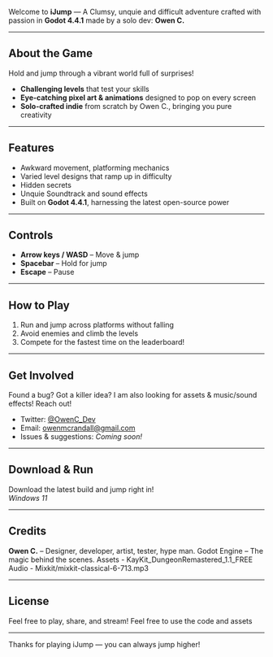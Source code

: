 
Welcome to **iJump** — A Clumsy, unquie and difficult adventure crafted with passion in **Godot 4.4.1** made by a solo dev: **Owen C.**

---

## About the Game

Hold and jump through a vibrant world full of surprises!
 
- **Challenging levels** that test your skills
- **Eye-catching pixel art & animations** designed to pop on every screen  
- **Solo-crafted indie** from scratch by Owen C., bringing you pure creativity

---

## Features

- Awkward movement, platforming mechanics  
- Varied level designs that ramp up in difficulty  
- Hidden secrets
- Unquie Soundtrack and sound effects 
- Built on **Godot 4.4.1**, harnessing the latest open-source power  

---

## Controls

- **Arrow keys / WASD** – Move & jump  
- **Spacebar** – Hold for jump
- **Escape** – Pause

---

## How to Play

1. Run and jump across platforms without falling  
2. Avoid enemies and climb the levels
4. Compete for the fastest time on the leaderboard!  

---

## Get Involved

Found a bug? Got a killer idea? I am also looking for assets & music/sound effects! Reach out!

- Twitter: [@OwenC_Dev](https://twitter.com/owenomc_)
- Email: owenmcrandall@gmail.com
- Issues & suggestions: *Coming soon!*

---

## Download & Run

Download the latest build and jump right in!  
*Windows 11*

---

## Credits

**Owen C.** – Designer, developer, artist, tester, hype man.
Godot Engine – The magic behind the scenes.
Assets - KayKit_DungeonRemastered_1.1_FREE
Audio - Mixkit/mixkit-classical-6-713.mp3

---

## License

Feel free to play, share, and stream! Feel free to use the code and assets

---

Thanks for playing iJump — you can always jump higher!
